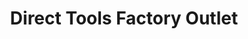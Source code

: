 ---
title: "Direct Tools Factory Outlet"
url: /greenville/direct-tools-factory-outlet/
shop: Eisenwaren
---